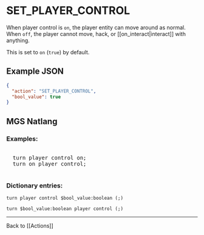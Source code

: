 # SET_PLAYER_CONTROL

When player control is `on`, the player entity can move around as normal. When `off`, the player cannot move, hack, or [[on_interact|interact]] with anything.

This is set to `on` (`true`) by default.

## Example JSON

```json
{
  "action": "SET_PLAYER_CONTROL",
  "bool_value": true
}
```

## MGS Natlang

### Examples:

<pre class="HyperMD-codeblock mgs">

  <span class="verb">turn</span> <span class="target">player</span> <span class="target">control</span> <span class="language-constant">on</span><span class="terminator">;</span>
  <span class="verb">turn</span> <span class="language-constant">on</span> <span class="target">player</span> <span class="target">control</span><span class="terminator">;</span>

</pre>

### Dictionary entries:

```
turn player control $bool_value:boolean (;)

turn $bool_value:boolean player control (;)
```

---

Back to [[Actions]]
